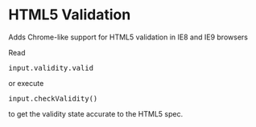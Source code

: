 HTML5 Validation
================

Adds Chrome-like support for HTML5 validation in IE8 and IE9 browsers

Read <pre>input.validity.valid</pre> or execute <pre>input.checkValidity()</pre>
to get the validity state accurate to the HTML5 spec.